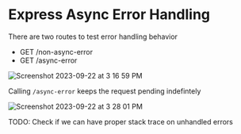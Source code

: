 # Express Async Error Handling

There are two routes to test error handling behavior

- GET /non-async-error
- GET /async-error

![Screenshot 2023-09-22 at 3 16 59 PM](https://github.com/bterone/express-async-error-handling/assets/34730459/ec5d7d3b-67ed-42f3-b9f2-aa84b38f8cac)

Calling `/async-error` keeps the request pending indefintely

![Screenshot 2023-09-22 at 3 28 01 PM](https://github.com/bterone/express-async-error-handling/assets/34730459/9ca60744-3b77-4a04-809f-0befefbd6de1)

TODO: Check if we can have proper stack trace on unhandled errors
